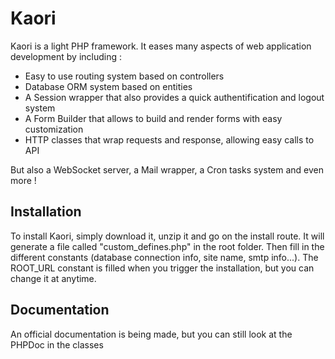 # Kaori

Kaori is a light PHP framework. It eases many aspects of web application development by including :

* Easy to use routing system based on controllers
* Database ORM system based on entities
* A Session wrapper that also provides a quick authentification and logout system
* A Form Builder that allows to build and render forms with easy customization
* HTTP classes that wrap requests and response, allowing easy calls to API

But also a WebSocket server, a Mail wrapper, a Cron tasks system and even more !

## Installation

To install Kaori, simply download it, unzip it and go on the install route. It will generate a file called "custom_defines.php" in the root folder.
Then fill in the different constants (database connection info, site name, smtp info...). The ROOT_URL constant is filled when you trigger the installation, but you can change it at anytime.

## Documentation

An official documentation is being made, but you can still look at the PHPDoc in the classes
